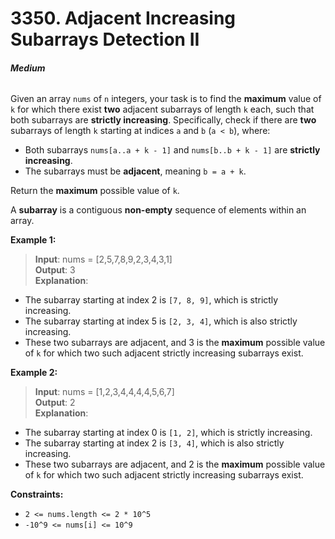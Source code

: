 # 3350. Adjacent Increasing Subarrays Detection II
###### **Medium**

Given an array `nums` of `n` integers, your task is to find the **maximum** value of `k` for which there exist **two** adjacent subarrays of length `k` each, such that both subarrays are **strictly increasing**. Specifically, check if there are **two** subarrays of length `k` starting at indices `a` and `b` (`a < b`), where:

- Both subarrays `nums[a..a + k - 1]` and `nums[b..b + k - 1]` are **strictly increasing**.
- The subarrays must be **adjacent**, meaning `b = a + k`.

Return the **maximum** possible value of `k`.

A **subarray** is a contiguous **non-empty** sequence of elements within an array.
 

**Example 1:**

> **Input**: nums = [2,5,7,8,9,2,3,4,3,1]  
**Output**: 3  
**Explanation**:  
- The subarray starting at index 2 is `[7, 8, 9]`, which is strictly increasing.
- The subarray starting at index 5 is `[2, 3, 4]`, which is also strictly increasing.
- These two subarrays are adjacent, and 3 is the **maximum** possible value of `k` for which two such adjacent strictly increasing subarrays exist.  

**Example 2:**

> **Input**: nums = [1,2,3,4,4,4,4,5,6,7]  
**Output**: 2  
**Explanation**:  
- The subarray starting at index 0 is `[1, 2]`, which is strictly increasing.
- The subarray starting at index 2 is `[3, 4]`, which is also strictly increasing.
- These two subarrays are adjacent, and 2 is the **maximum** possible value of `k` for which two such adjacent strictly increasing subarrays exist.
 

**Constraints:**

- `2 <= nums.length <= 2 * 10^5`
- `-10^9 <= nums[i] <= 10^9`
